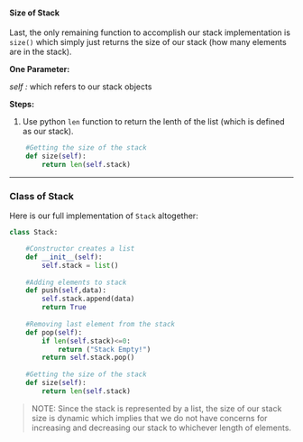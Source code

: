 #### Size of Stack

 Last, the only remaining function to accomplish our stack implementation is `size()` which simply just returns the size of our stack (how many elements are in the stack). 

 **One Parameter:** 

 *self :*   which refers to our stack objects 

 **Steps:**

 1. Use python `len` function to return the lenth of the list (which is defined as our stack).

 ```python
     #Getting the size of the stack
     def size(self):
         return len(self.stack)
 ```

 ---

 ### Class of Stack

 Here is our full implementation of `Stack` altogether:

 ```python
 class Stack:

     #Constructor creates a list
     def __init__(self):
         self.stack = list()
         
     #Adding elements to stack
     def push(self,data):
         self.stack.append(data)
         return True
       
     #Removing last element from the stack
     def pop(self):
         if len(self.stack)<=0:
             return ("Stack Empty!")
         return self.stack.pop()
       
     #Getting the size of the stack
     def size(self):
         return len(self.stack)
 ```

 > NOTE: Since the stack is represented by a list, the size of our stack size is dynamic which implies that we do not have concerns for increasing and decreasing our stack to whichever length of elements. 